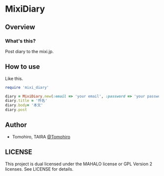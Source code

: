 MixiDiary
================================================================================


Overview
-------------------------------------------------------------------------------

### What's this?

Post diary to the mixi.jp.


How to use
-------------------------------------------------------------------------------

Like this.

```ruby
require 'mixi_diary'

diary = MixiDiary.new(:email => 'your email', :password => 'your password')
diary.title = '件名'
diary.body= '本文'
diary.post
```


Author
-------------------------------------------------------------------------------

- Tomohiro, TAIRA [@Tomohiro](http://twitter.com/Tomohiro)


LICENSE
-------------------------------------------------------------------------------

This project is dual licensed under the MAHALO license or GPL Version 2 licenses.
See LICENSE for details.
